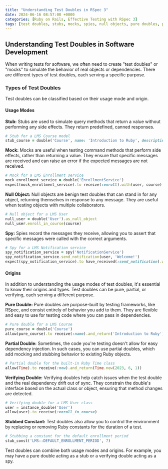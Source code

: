 ```yaml
---
title: "Understanding Test Doubles in RSpec 3"
date: 2024-06-16 08:57:00 +0000
categories: [Ruby on Rails, Effective Testing with RSpec 3]
tags: [test doubles, stubs, mocks, spies, null objects, pure doubles, partial doubles, verifying doubles, stubbed constants, testing techniques, ruby, rspec, software testing, test driven development, tdd, unit testing, behavior driven development, bdd, test automation]
---
```


## Understanding Test Doubles in Software Development

When writing tests for software, we often need to create "test doubles" or "mocks" to simulate the behavior of real objects or dependencies. There are different types of test doubles, each serving a specific purpose.

### Types of Test Doubles
Test doubles can be classified based on their usage mode and origin.

#### Usage Modes
**Stub:** Stubs are used to simulate query methods that return a value without performing any side effects. They return predefined, canned responses.

```rb
# Stub for a LMS Course model
stub_course = double('Course', name: 'Introduction to Ruby', description: 'Learn Ruby basics')
```

**Mock:** Mocks are useful when testing command methods that perform side effects, rather than returning a value. They ensure that specific messages are received and can raise an error if the expected messages are not received.

```rb
# Mock for a LMS Enrollment service
mock_enrollment_service = double('EnrollmentService')
expect(mock_enrollment_service).to receive(:enroll).with(user, course)
```

**Null Object:** Null objects are benign test doubles that can stand in for any object, returning themselves in response to any message. They are useful when testing objects with multiple collaborators.

```rb
# Null object for a LMS User
null_user = double('User').as_null_object
null_user.enroll_in_course(course)
```

**Spy:** Spies record the messages they receive, allowing you to assert that specific messages were called with the correct arguments.

```rb
# Spy for a LMS Notification service
spy_notification_service = spy('NotificationService')
spy_notification_service.send_notification(user, 'Welcome!')
expect(spy_notification_service).to have_received(:send_notification).with(user, 'Welcome!')
```

#### Origins

In addition to understanding the usage modes of test doubles, it's essential to know their origins and types. Test doubles can be pure, partial, or verifying, each serving a different purpose.

**Pure Double:** Pure doubles are purpose-built by testing frameworks, like RSpec, and consist entirely of behavior you add to them. They are flexible and easy to use for testing code where you can pass in dependencies.

```rb
# Pure double for a LMS Course
pure_course = double('Course')
allow(pure_course).to receive(:name).and_return('Introduction to Ruby')
```

**Partial Double:** Sometimes, the code you're testing doesn't allow for easy dependency injection. In such cases, you can use partial doubles, which add mocking and stubbing behavior to existing Ruby objects.

```rb
# Partial double for the built-in Ruby Time class
allow(Time).to receive(:now).and_return(Time.new(2023, 6, 1))
```

**Verifying Double:** Verifying doubles help catch issues when the test double and the real dependency drift out of sync. They constrain the double's interface based on the actual class or object, ensuring that method changes are detected.

```rb
# Verifying double for a LMS User class
user = instance_double('User')
allow(user).to receive(:enroll_in_course)
```

**Stubbed Constant:** Test doubles also allow you to control the environment by replacing or removing Ruby constants for the duration of a test.

```rb
# Stubbing a constant for the default enrollment period
stub_const('LMS::DEFAULT_ENROLLMENT_PERIOD', 7)
```

Test doubles can combine both usage modes and origins. For example, you may have a pure double acting as a stub or a verifying double acting as a spy.

